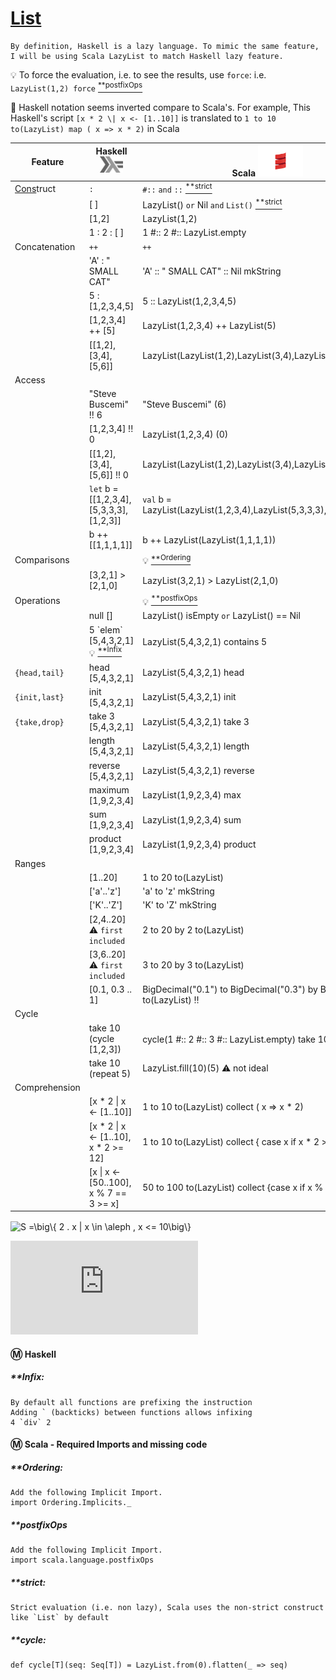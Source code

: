 
# [List](https://en.wikipedia.org/wiki/List_(abstract_data_type))

```
By definition, Haskell is a lazy language. To mimic the same feature, I will be using Scala LazyList to match Haskell lazy feature.
```

:bulb: To force the evaluation, i.e. to see the results, use `force`: i.e. `LazyList(1,2) force` [<sup>**postfixOps</sup>](#postfixOps) 

:bookmark: Haskell notation seems inverted compare to Scala's. 
    For example, This Haskell's script `[x * 2 \| x <- [1..10]]`    is translated to `1 to 10 to(LazyList) map ( x => x * 2)` in Scala


| Feature         | Haskell <sup><img src="../images/602px-Haskell-Logo.svg.png" width=37 height=26><img></sup> | Scala <img src="../images/Scala_logo.png" width=72px height=50px><img> |
|-----------------|-----------------------------------------|--------------------------------------------------------|
|  [Cons]()truct  | `:`                                     | `#::` `and` `::` [<sup>**strict</sup>](#strict)           |
|                 | [ ]                                     | LazyList() `or` Nil  `and` `List()` [<sup>**strict</sup>](#strict)|
|                 | [1,2]                                   | LazyList(1,2)                                          |
|                 | 1 : 2 : [ ]                             | 1 #:: 2 #:: LazyList.empty                             |
| Concatenation   |  `++`                                   | `++`                                                   |
|                 | 'A' : " SMALL CAT"                      | 'A' :: " SMALL CAT" :: Nil  mkString                   |
|                 | 5 : [1,2,3,4,5]                         | 5 :: LazyList(1,2,3,4,5)                               |
|                 | [1,2,3,4] ++ [5]                        | LazyList(1,2,3,4) ++ LazyList(5)                       |
|                 | [[1,2],[3,4],[5,6]]                     | LazyList(LazyList(1,2),LazyList(3,4),LazyList(5,6))    |
| Access          |                                         |                                                        |
|                 | "Steve Buscemi" !! 6                    | "Steve Buscemi" (6)                                    |
|                 | [1,2,3,4] !! 0                          | LazyList(1,2,3,4) (0)                                  |
|                 | [[1,2],[3,4],[5,6]] !! 0                | LazyList(LazyList(1,2),LazyList(3,4),LazyList(5,6))(0) |
|                 | `let` b = [[1,2,3,4],[5,3,3,3],[1,2,3]] | `val` b = LazyList(LazyList(1,2,3,4),LazyList(5,3,3,3),LazyList(1,2,3)) |
|                 | b ++ [[1,1,1,1]]                        | b ++ LazyList(LazyList(1,1,1,1))                              |
| Comparisons     |                                         | :bulb: [<sup>**Ordering</sup>](#Ordering)             | 
|                 | [3,2,1] > [2,1,0]                       | LazyList(3,2,1) > LazyList(2,1,0)                             |
| Operations      |                                         | :bulb: [<sup>**postfixOps</sup>](#postfixOps)         |
|                 | null []                                 | LazyList() isEmpty `or` LazyList() == Nil                     |
|                 | 5 \`elem\` [5,4,3,2,1] :bulb: [<sup>**Infix</sup>](#Infix) | LazyList(5,4,3,2,1) contains 5         |
| `{head,tail}`   | head [5,4,3,2,1]                        | LazyList(5,4,3,2,1) head                                  |
| `{init,last}`   | init [5,4,3,2,1]                        | LazyList(5,4,3,2,1) init                                  |
| `{take,drop}`   | take 3 [5,4,3,2,1]                      | LazyList(5,4,3,2,1) take 3                                |
|                 | length [5,4,3,2,1]                      | LazyList(5,4,3,2,1) length                                |
|                 | reverse [5,4,3,2,1]                     | LazyList(5,4,3,2,1) reverse                               |
|                 | maximum [1,9,2,3,4]                     | LazyList(1,9,2,3,4) max                                   |
|                 | sum [1,9,2,3,4]                         | LazyList(1,9,2,3,4) sum                                   |
|                 | product [1,9,2,3,4]                     | LazyList(1,9,2,3,4) product                               |
| Ranges          |                                         |                                                       |
|                 | [1..20]                                 | 1 to 20 to(LazyList)                                        |
|                 | ['a'..'z']                              | 'a' to 'z' mkString                                   |
|                 | ['K'..'Z']                              | 'K' to 'Z' mkString                                   |
|                 | [2,4..20]  :warning: `first included`   | 2 to 20 by 2 to(LazyList)                                   |
|                 | [3,6..20]  :warning: `first included`   | 3 to 20 by 3 to(LazyList)                                   |
|                 | [0.1, 0.3 .. 1]        | BigDecimal("0.1") to BigDecimal("0.3") by BigDecimal("1") to(LazyList) :bangbang:|
| Cycle           |                                         |                                                       |
|                 | take 10 (cycle [1,2,3])                 | cycle(1 #:: 2 #:: 3 #:: LazyList.empty) take 10 [<sup>**cycle</sup>](#cycle) |
|                 | take 10 (repeat 5)                      | LazyList.fill(10)(5) :warning: not ideal                       |
| Comprehension   |                                         |                                                                |
|                 | [x * 2 \| x <- [1..10]]                 | 1 to 10 to(LazyList) collect ( x => x * 2)                     |
|                 | [x * 2 \| x <- [1..10], x * 2 >= 12]    | 1 to 10 to(LazyList) collect { case x if x * 2 >= 12 => x * 2 }|
|                 | [x \| x <- [50..100], x % 7 == 3 >= x]  | 50 to 100 to(LazyList) collect {case x if x % 7 == 3 => x}     |




<img src="http://www.sciweavers.org/tex2img.php?eq=%20S%20%3D%5Cbig%5C%7B%202%20.%20x%20%7C%20x%20%20%5Cin%20%20%5Caleph%20%2C%20x%20%3C%3D%2010%5Cbig%5C%7D%20%0A&bc=White&fc=Black&im=jpg&fs=12&ff=arev&edit=0" align="center" border="0" alt=" S =\big\{ 2 . x | x  \in  \aleph , x <= 10\big\} " width="204" height="21" />

![equation](http://www.sciweavers.org/tex2img.php?eq=%20S%20%3D%5Cbig%5C%7B%202%20.%20x%20%7C%20x%20%20%5Cin%20%20%5Caleph%20%2C%20x%20%3C%3D%2010%5Cbig%5C%7D%20%0A&bc=White&fc=Black&im=jpg&fs=12&ff=arev&edit=0)

#### :m: Haskell 

##### **Infix: 
    By default all functions are prefixing the instruction
    Adding ` (backticks) between functions allows infixing
    4 `div` 2

#### :m: Scala - Required Imports and missing code

##### **Ordering: 
    Add the following Implicit Import.
    import Ordering.Implicits._
    
##### **postfixOps
    Add the following Implicit Import.
    import scala.language.postfixOps

##### **strict: 
    Strict evaluation (i.e. non lazy), Scala uses the non-strict construct like `List` by default
    
##### **cycle: 
    def cycle[T](seq: Seq[T]) = LazyList.from(0).flatten(_ => seq)
